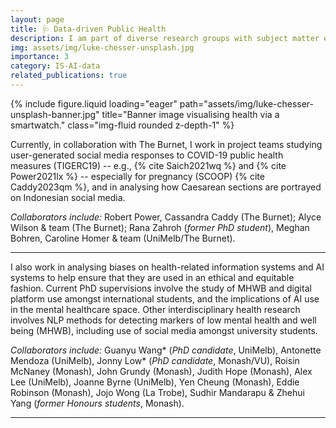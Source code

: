```yaml
---
layout: page
title: 🩺 Data-driven Public Health 
description: I am part of diverse research groups with subject matter experts contributing to interdisciplinary public health research. 
img: assets/img/luke-chesser-unsplash.jpg
importance: 3
category: IS-AI-data
related_publications: true
---
```



<div class="row">
    <div class="col-sm mt-3 mt-md-0">
        {% include figure.liquid loading="eager" path="assets/img/luke-chesser-unsplash-banner.jpg" title="Banner image visualising health via a smartwatch." class="img-fluid rounded z-depth-1" %}
    </div>
</div>

Currently, in collaboration with The Burnet, I work in project teams studying user-generated social media responses to COVID-19 public health measures (TIGERC19) -- e.g., {% cite Saich2021wq %} and {% cite Power2021lx %} -- especially for pregnancy (SCOOP) {% cite Caddy2023qm %}, and in analysing how Caesarean sections are portrayed on Indonesian social media. 

*Collaborators include:* Robert Power, Cassandra Caddy (The Burnet); Alyce Wilson & team (The Burnet); Rana Zahroh (*former PhD student*), Meghan Bohren, Caroline Homer & team (UniMelb/The Burnet).

<hr/>

I also work in analysing biases on health-related information systems and AI systems to help ensure that they are used in an ethical and equitable fashion. Current PhD supervisions involve the study of MHWB and digital platform use amongst international students, and the implications of AI use in the mental healthcare space. Other interdisciplinary health research involves NLP methods for detecting markers of low mental health and well being (MHWB), including use of social media amongst university students. 

*Collaborators include:* Guanyu Wang* (*PhD candidate*, UniMelb), Antonette Mendoza (UniMelb), Jonny Low* (*PhD candidate*, Monash/VU), Roisin McNaney (Monash), John Grundy (Monash), Judith Hope (Monash), Alex Lee (UniMelb), Joanne Byrne (UniMelb), Yen Cheung (Monash), Eddie Robinson (Monash), Jojo Wong (La Trobe), Sudhir Mandarapu & Zhehui Yang (*former Honours students*, Monash).

---

